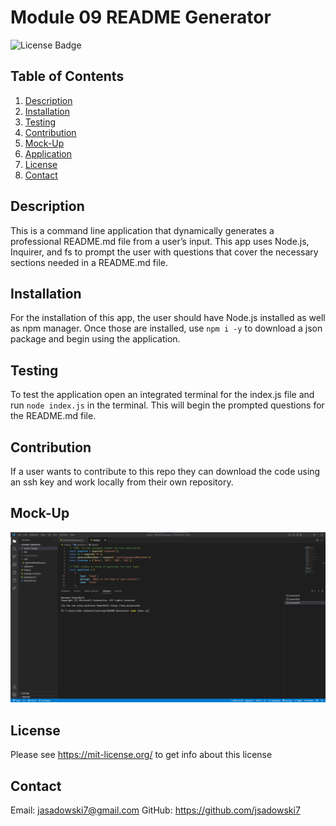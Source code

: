 # Module 09 README Generator
![License Badge](https://shields.io/badge/license-MIT-green)
## Table of Contents
1. [Description](#description)
2. [Installation](#installation)
3. [Testing](#testing)
4. [Contribution](#contribution)
5. [Mock-Up](#mock-Up)
6. [Application](#application)
7. [License](#license)
8. [Contact](#contact)

## Description
This is a command line application that dynamically generates a professional README.md file from a user’s input. This app uses Node.js, Inquirer, and fs to prompt the user with questions that cover the necessary sections needed in a README.md file.

## Installation
For the installation of this app, the user should have Node.js installed as well as npm manager. Once those are installed, use ``` npm i -y ```  to download a json package and begin using the application.

## Testing
To test the application open an integrated terminal for the index.js file and run ``` node index.js ``` in the terminal. This will begin the prompted questions for the README.md file.

## Contribution
If a user wants to contribute to this repo they can download the code using an ssh key and work locally from their own repository.

## Mock-Up
![README-Generator](../assets/images/node.jsSC.png)

## License
Please see https://mit-license.org/ to get info about this license


## Contact
Email: jasadowski7@gmail.com
GitHub: https://github.com/jsadowski7
